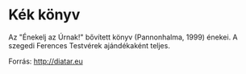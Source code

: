 Kék könyv
=========

Az "Énekelj az Úrnak!" bővített könyv (Pannonhalma, 1999) énekei. A szegedi Ferences Testvérek ajándékaként teljes.

Forrás: http://diatar.eu
